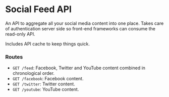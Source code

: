 # Social Feed API

An API to aggregate all your social media content into one place. Takes care of authentication server side so front-end frameworks can consume the read-only API.

Includes API cache to keep things quick.

### Routes

- `GET /feed`: Facebook, Twitter and YouTube content combined in chronological order.
- `GET /facebook`: Facebook content.
- `GET /twitter`: Twitter content.
- `GET /youtube`: YouTube content.